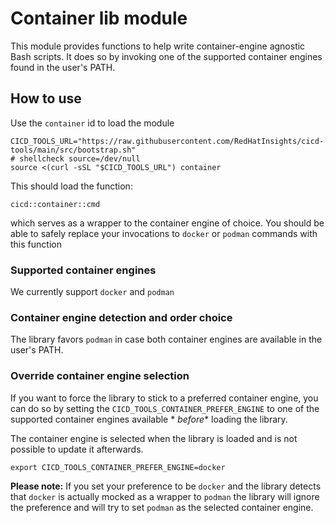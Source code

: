 # Container lib module

This module provides functions to help write container-engine agnostic Bash scripts. It does so by
invoking one of the supported container engines found in the user's PATH.

## How to use

Use the `container` id to load the module

```
CICD_TOOLS_URL="https://raw.githubusercontent.com/RedHatInsights/cicd-tools/main/src/bootstrap.sh"
# shellcheck source=/dev/null
source <(curl -sSL "$CICD_TOOLS_URL") container
```

This should load the function:

```
cicd::container::cmd
```

which serves as a wrapper to the container engine of choice. You should be able to safely replace
your invocations to `docker` or `podman` commands with this function

### Supported container engines

We currently support `docker` and `podman`

### Container engine detection and order choice

The library favors `podman` in case both container engines are available in the user's PATH.

### Override container engine selection

If you want to force the library to stick to a preferred container engine, you can do so by setting
the `CICD_TOOLS_CONTAINER_PREFER_ENGINE` to one of the supported container engines available *
*before** loading the library.

The container engine is selected when the library is loaded and is not possible to update it
afterwards.

```
export CICD_TOOLS_CONTAINER_PREFER_ENGINE=docker
```

**Please note:** If you set your preference to be `docker` and the library detects that `docker` is
actually mocked as a wrapper to `podman` the library will ignore the preference and will try to
set `podman` as the selected container engine.

